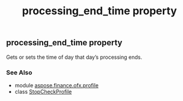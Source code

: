 ﻿---
title: processing_end_time property
second_title: Aspose.Finance for Python via .NET API References
description: 
type: docs
weight: 60
url: /python-net/aspose.finance.ofx.profile/stopcheckprofile/processing_end_time/
is_root: false
---

## processing_end_time property


Gets or sets the time of day that day’s processing ends.

### See Also
* module [aspose.finance.ofx.profile](../../)
* class [StopCheckProfile](/finance/python-net/aspose.finance.ofx.profile/stopcheckprofile)
